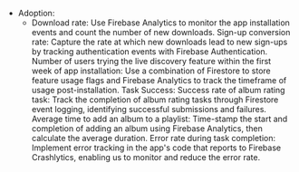 - Adoption: 
  - Download rate: Use Firebase Analytics to monitor the app installation events and count the number of new downloads.
  Sign-up conversion rate: Capture the rate at which new downloads lead to new sign-ups by tracking authentication  events with Firebase Authentication.
  Number of users trying the live discovery feature within the first week of app installation: Use a combination of  Firestore to store feature usage flags and Firebase Analytics to track the timeframe of usage post-installation.
Task Success: 
  Success rate of album rating task: Track the completion of album rating tasks through Firestore event logging,  identifying successful submissions and failures.
  Average time to add an album to a playlist: Time-stamp the start and completion of adding an album using Firebase  Analytics, then calculate the average duration.
  Error rate during task completion: Implement error tracking in the app's code that reports to Firebase Crashlytics, enabling us to monitor and reduce the error rate.
